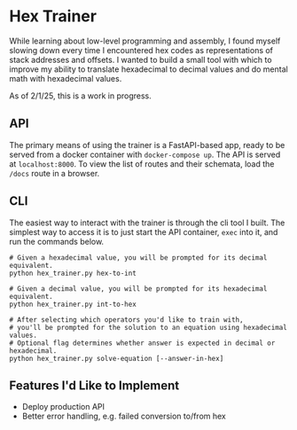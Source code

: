 # Hex Trainer
While learning about low-level programming and assembly, I found myself slowing down every time I encountered hex codes as representations of stack addresses and offsets. I wanted to build a small tool with which to improve my ability to translate hexadecimal to decimal values and do mental math with hexadecimal values.

As of 2/1/25, this is a work in progress.

## API
The primary means of using the trainer is a FastAPI-based app, ready to be served from a docker container with `docker-compose up`.
The API is served at `localhost:8000`. To view the list of routes and their schemata, load the `/docs` route in a browser.

## CLI
The easiest way to interact with the trainer is through the cli tool I built. 
The simplest way to access it is to just start the API container, `exec` into it, 
and run the commands below.

```
# Given a hexadecimal value, you will be prompted for its decimal equivalent.
python hex_trainer.py hex-to-int

# Given a decimal value, you will be prompted for its hexadecimal equivalent.
python hex_trainer.py int-to-hex

# After selecting which operators you'd like to train with,
# you'll be prompted for the solution to an equation using hexadecimal values.
# Optional flag determines whether answer is expected in decimal or hexadecimal.
python hex_trainer.py solve-equation [--answer-in-hex]
```

## Features I'd Like to Implement
- Deploy production API
- Better error handling, e.g. failed conversion to/from hex

